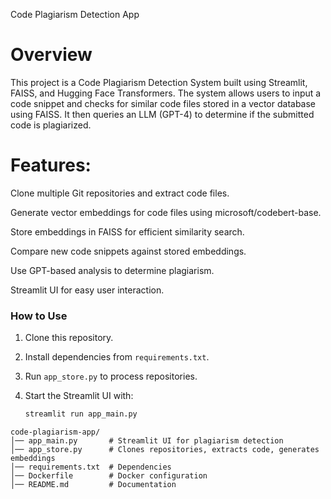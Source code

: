 


Code Plagiarism Detection App

# Overview

This project is a Code Plagiarism Detection System built using Streamlit, FAISS, and Hugging Face Transformers. The system allows users to input a code snippet and checks for similar code files stored in a vector database using FAISS. It then queries an LLM (GPT-4) to determine if the submitted code is plagiarized.

# Features:

Clone multiple Git repositories and extract code files.

Generate vector embeddings for code files using microsoft/codebert-base.

Store embeddings in FAISS for efficient similarity search.

Compare new code snippets against stored embeddings.

Use GPT-based analysis to determine plagiarism.

Streamlit UI for easy user interaction.


### How to Use  

1. Clone this repository.  
2. Install dependencies from `requirements.txt`.  
3. Run `app_store.py` to process repositories.  
4. Start the Streamlit UI with:  

   ```bash
   streamlit run app_main.py

```
code-plagiarism-app/
│── app_main.py       # Streamlit UI for plagiarism detection
│── app_store.py      # Clones repositories, extracts code, generates embeddings
│── requirements.txt  # Dependencies
│── Dockerfile        # Docker configuration
│── README.md         # Documentation
```


